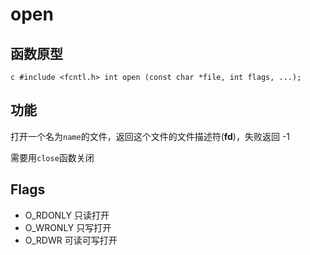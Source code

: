 # open

## 函数原型
`c
#include <fcntl.h>
int open (const char *file, int flags, ...);
`
## 功能
打开一个名为`name`的文件，返回这个文件的文件描述符(**fd**)，失败返回 -1

需要用`close`函数关闭
## Flags
 - O_RDONLY 只读打开
 - O_WRONLY 只写打开 
 - O_RDWR 可读可写打开
